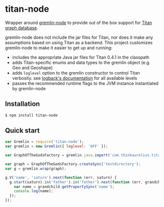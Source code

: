 titan-node
==========

Wrapper around [gremlin-node](https://github.com/inolen/gremlin-node) to provide out of the box support for [Titan graph database](https://github.com/thinkaurelius/titan).

gremlin-node does not include the jar files for Titan, nor does it make any assumptions based on using Titan as a backend. This project customizes gremlin-node to make it easier to get up and running:

 * includes the appropriate Java jar files for Titan 0.4.1 in the classpath
 * adds Titan-specific enums and data types to the gremlin object (e.g. Geo and Geoshape)
 * adds `loglevel` option to the gremlin constructor to control Titan verbosity. see [logback's documentation](http://logback.qos.ch/manual/architecture.html) for all available levels
 * passes the recommended runtime flags to the JVM instance instantiated by gremlin-node

## Installation

```bash
$ npm install titan-node
```

## Quick start

```javascript
var Gremlin = require('titan-node');
var gremlin = new Gremlin({ loglevel: 'OFF' });

var GraphOfTheGodsFactory = gremlin.java.import('com.thinkaurelius.titan.example.GraphOfTheGodsFactory');

var graph = GraphOfTheGodsFactory.createSync('testdirectory');
var g = gremlin.wrap(graph);

g.V('name', 'saturn').next(function (err, saturn) {
  g.start(saturn).in('father').in('father').next(function (err, grandchild) {
    var name = grandchild.getPropertySync('name');
    console.log(name);
  });
});
```
